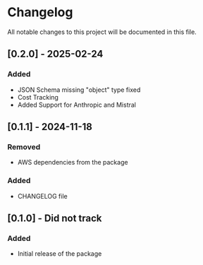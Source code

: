 # Changelog
All notable changes to this project will be documented in this file.

## [0.2.0] - 2025-02-24
### Added
- JSON Schema missing "object" type fixed
- Cost Tracking
- Added Support for Anthropic and Mistral

## [0.1.1] - 2024-11-18
### Removed
- AWS dependencies from the package

### Added
- CHANGELOG file

## [0.1.0] - Did not track
### Added
- Initial release of the package